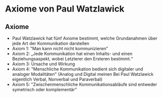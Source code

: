 # Axiome von Paul Watzlawick

## Axiome

+ Paul Watzlawick hat fünf Axiome bestimmt, welche Grundanahmen über jede Art der Kommunikation darstellen
+ Axiom 1: "Man kann nicht nicht kommunizieren"
+ Axiom 2: „Jede Kommunikation hat einen Inhalts- und einen Beziehungsaspekt, wobei Letzterer den
Ersteren bestimmt.“
+ Axiom 3: Ursache und Wirkung
+ Axiom 4: "Menschliche Kommunikation bedient sich digitaler und analoger Modalitäten" (Analog und Digital meinen Bei Paul Watzlawick eigentlich Verbal, Nonverbal und Paraverbal)
+ Axiom 5: "Zwischenmenschliche Kommunikationsabläufe sind entweder symetrisch oder komplementär"

